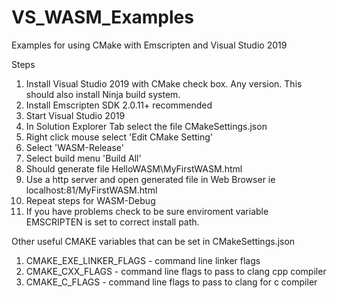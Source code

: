 # VS_WASM_Examples
 Examples for using CMake with Emscripten and Visual Studio 2019
 
 Steps
 1.  Install Visual Studio 2019 with CMake check box.  Any version.  This should also install Ninja build system.
 2.  Install Emscripten SDK 2.0.11+ recommended
 3.  Start Visual Studio 2019
 4.  In Solution Explorer Tab select the file CMakeSettings.json
 5.  Right click mouse select 'Edit CMake Setting'
 6.  Select 'WASM-Release'  
 7.  Select build menu 'Build All'
 8.  Should generate file HelloWASM\MyFirstWASM.html
 9.  Use a http server and open generated file in Web Browser ie localhost:81/MyFirstWASM.html
 10.  Repeat steps for WASM-Debug
 11.  If you have problems check to be sure enviroment variable EMSCRIPTEN is set to correct install path.

 
Other useful CMAKE variables that can be set in CMakeSettings.json
 1.  CMAKE_EXE_LINKER_FLAGS - command line linker flags
 2.  CMAKE_CXX_FLAGS  - command line flags to pass to clang cpp compiler
 3.  CMAKE_C_FLAGS - command line flags to pass to clang for c compiler

